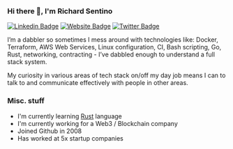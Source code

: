 ### Hi there 👋, I'm Richard Sentino

[![Linkedin Badge](https://img.shields.io/badge/-LinkedIn-0e76a8?style=flat-square&logo=Linkedin&logoColor=white)](https://linkedin.com/in/sentino)
[![Website Badge](https://img.shields.io/badge/Website-3b5998?style=flat-square&logo=google-chrome&logoColor=white)](http://read.mindginative.com/)
[![Twitter Badge](https://img.shields.io/badge/-Twitter-00acee?style=flat-square&logo=Twitter&logoColor=white)](https://twitter.com/mindginative)

I’m a dabbler so sometimes I mess around with technologies like: Docker, Terraform, AWS Web Services, Linux configuration, CI, Bash scripting, Go, Rust, networking, contracting - I’ve dabbled enough to understand a full stack system.

My curiosity in various areas of tech stack on/off my day job means I can to talk to and communicate effectively with people in other areas.

### Misc. stuff

- I'm currently learning [Rust](https://www.rust-lang.org/) language
- I'm currently working for a Web3 / Blockchain company
- Joined Github in 2008
- Has worked at 5x startup companies
